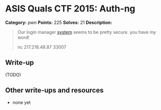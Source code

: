 # ASIS Quals CTF 2015: Auth-ng

**Category:** pwn
**Points:** 225
**Solves:** 21
**Description:**

> Our login manager [system](http://tasks.asis-ctf.ir/authng_fdea212edc2f8e458cef75cbfa4581fa) seems to be pretty secure. you have my word!
>
> nc 217.218.48.87 33007

## Write-up

(TODO)

## Other write-ups and resources

* none yet
